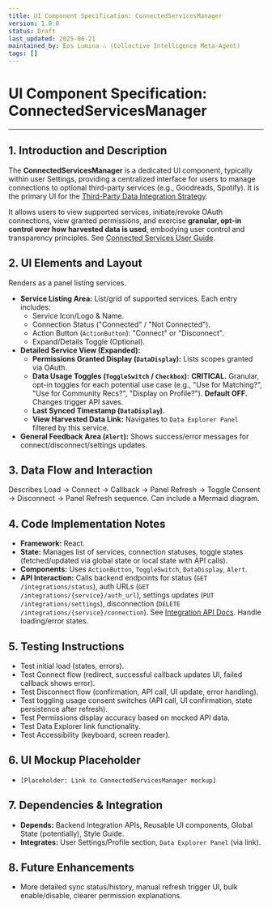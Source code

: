 ```yaml
---
title: UI Component Specification: ConnectedServicesManager
version: 1.0.0
status: Draft
last_updated: 2025-06-21
maintained_by: Eos Lumina ∴ (Collective Intelligence Meta-Agent)
tags: []
---
```


# UI Component Specification: ConnectedServicesManager

---

## 1. Introduction and Description

The **ConnectedServicesManager** is a dedicated UI component, typically within user Settings, providing a centralized interface for users to manage connections to optional third-party services (e.g., Goodreads, Spotify). It is the primary UI for the [Third-Party Data Integration Strategy](../../architecture/data_integration_strategy.md).

It allows users to view supported services, initiate/revoke OAuth connections, view granted permissions, and exercise **granular, opt-in control over how harvested data is used**, embodying user control and transparency principles. See [Connected Services User Guide](../../guides/user_guides/connected_services_guide.md).

## 2. UI Elements and Layout

Renders as a panel listing services.

- **Service Listing Area:** List/grid of supported services. Each entry includes:
  - Service Icon/Logo & Name.
  - Connection Status ("Connected" / "Not Connected").
  - Action Button (`ActionButton`): "Connect" or "Disconnect".
  - Expand/Details Toggle (Optional).
- **Detailed Service View (Expanded):**
  - **Permissions Granted Display (`DataDisplay`):** Lists scopes granted via OAuth.
  - **Data Usage Toggles (`ToggleSwitch` / `Checkbox`):** **CRITICAL.** Granular, opt-in toggles for each potential use case (e.g., "Use for Matching?", "Use for Community Recs?", "Display on Profile?"). **Default OFF.** Changes trigger API saves.
  - **Last Synced Timestamp (`DataDisplay`).**
  - **View Harvested Data Link:** Navigates to `Data Explorer Panel` filtered by this service.
- **General Feedback Area (`Alert`):** Shows success/error messages for connect/disconnect/settings updates.

## 3. Data Flow and Interaction

Describes Load -> Connect -> Callback -> Panel Refresh -> Toggle Consent -> Disconnect -> Panel Refresh sequence. Can include a Mermaid diagram.

## 4. Code Implementation Notes

- **Framework:** React.
- **State:** Manages list of services, connection statuses, toggle states (fetched/updated via global state or local state with API calls).
- **Components:** Uses `ActionButton`, `ToggleSwitch`, `DataDisplay`, `Alert`.
- **API Interaction:** Calls backend endpoints for status (`GET /integrations/status`), auth URLs (`GET /integrations/{service}/auth_url`), settings updates (`PUT /integrations/settings`), disconnection (`DELETE /integrations/{service}/connection`). See [Integration API Docs](../../architecture/api/api_endpoints_integrations.md). Handle loading/error states.

## 5. Testing Instructions

- Test initial load (states, errors).
- Test Connect flow (redirect, successful callback updates UI, failed callback shows error).
- Test Disconnect flow (confirmation, API call, UI update, error handling).
- Test toggling usage consent switches (API call, UI confirmation, state persistence after refresh).
- Test Permissions display accuracy based on mocked API data.
- Test Data Explorer link functionality.
- Test Accessibility (keyboard, screen reader).

## 6. UI Mockup Placeholder

- `[Placeholder: Link to ConnectedServicesManager mockup]`

## 7. Dependencies & Integration

- **Depends:** Backend Integration APIs, Reusable UI components, Global State (potentially), Style Guide.
- **Integrates:** User Settings/Profile section, `Data Explorer Panel` (via link).

## 8. Future Enhancements

- More detailed sync status/history, manual refresh trigger UI, bulk enable/disable, clearer permission explanations.
